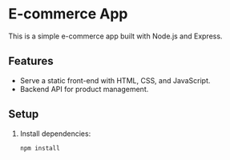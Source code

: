 # E-commerce App

This is a simple e-commerce app built with Node.js and Express.

## Features
- Serve a static front-end with HTML, CSS, and JavaScript.
- Backend API for product management.

## Setup
1. Install dependencies:
   ```bash
   npm install
